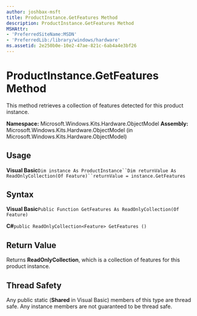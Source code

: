 ```yaml
---
author: joshbax-msft
title: ProductInstance.GetFeatures Method
description: ProductInstance.GetFeatures Method
MSHAttr:
- 'PreferredSiteName:MSDN'
- 'PreferredLib:/library/windows/hardware'
ms.assetid: 2e250b0e-10e2-47ae-821c-6ab4a4e3bf26
---
```


# ProductInstance.GetFeatures Method


This method retrieves a collection of features detected for this product instance.

**Namespace:** Microsoft.Windows.Kits.Hardware.ObjectModel **Assembly:** Microsoft.Windows.Kits.Hardware.ObjectModel (in Microsoft.Windows.Kits.Hardware.ObjectModel)

## Usage


**Visual Basic**`Dim instance As ProductInstance``Dim returnValue As ReadOnlyCollection(Of Feature)``returnValue = instance.GetFeatures`

## Syntax


**Visual Basic**`Public Function GetFeatures As ReadOnlyCollection(Of Feature)`

**C#**`public ReadOnlyCollection<Feature> GetFeatures ()`

## Return Value


Returns **ReadOnlyCollection**, which is a collection of features for this product instance.

## Thread Safety


Any public static (**Shared** in Visual Basic) members of this type are thread safe. Any instance members are not guaranteed to be thread safe.

 

 






